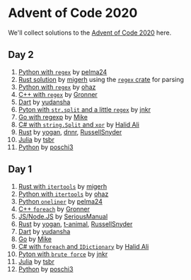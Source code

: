 # Advent of Code 2020

We'll collect solutions to the [Advent of Code 2020](https://adventofcode.com/2020) here.

## Day 2

1. [Python with `regex`](https://github.com/pelma24/AdventOfCode/blob/master/2020/day2.py) by [pelma24](https://github.com/pelma24)
1. [Rust solution](https://github.com/migerh/aoc-2020-rs/blob/main/src/day2/mod.rs) by [migerh](https://github.com/migerh) using the [`regex` crate](https://crates.io/crates/regex) for parsing
1. [Python with `regex`](https://github.com/ohaz/adventofcode2020/blob/main/day2/day2.py) by [ohaz](https://github.com/ohaz)
1. [C++ with `regex`](https://github.com/Gronner/aoc-2020/blob/main/src/day2.cpp) by [Gronner](https://github.com/Gronner)
1. [Dart](https://github.com/yudansha/Advent-of-Code-2020/blob/main/lib/day2.dart) by [yudansha](https://github.com/yudansha)
1. [Pyton with `str.split` and a little `regex`](https://github.com/JonathanKuebler/advent-of-code/blob/master/2_dez/solver.py) by [jnkr](https://github.com/JonathanKuebler)
1. [Go with regexp](https://github.com/pituser/aoc-2020-go/blob/main/day02/day02.go) by [Mike](https://github.com/pituser)
1. [C# with `string.Split` and `xor`](https://github.com/halid-ali/adventCodeChallenge/tree/main/day-02) by [Halid Ali](https://github.com/halid-ali)
1. [Rust](https://github.com/yogan/advent-of-code-2020-rust/blob/main/src/day02.rs)
  by [yogan](https://github.com/yogan), [dnnr](https://github.com/dnnr), [RussellSnyder](https://github.com/RussellSnyder)
1. [Julia](https://github.com/CmdQ/AoC2020/blob/main/AoC2020/src/02.jl) by [tsbr][]
1. [Python](https://github.com/poschi3/AdventOfCode2020/blob/main/day02/day02.py) by [poschi3](https://github.com/poschi3)


## Day 1

1. [Rust with `itertools`](https://github.com/migerh/aoc-2020-rs/blob/main/src/day1/mod.rs) by [migerh](https://github.com/migerh)
1. [Python with `itertools`](https://github.com/ohaz/adventofcode2020/blob/main/day1/day1.py) by [ohaz](https://github.com/ohaz)
1. [Python `oneliner`](https://github.com/pelma24/AdventOfCode/blob/master/2020/day1.py) by [pelma24](https://github.com/pelma24)
1. [C++ `foreach`](https://github.com/Gronner/aoc-2020/blob/main/src/day1.cpp) by [Gronner](https://github.com/Gronner)
1. [JS/Node.JS](https://github.com/seriousManual/aoc_1) by [SeriousManual](https://github.com/seriousmanual)
1. [Rust](https://github.com/yogan/advent-of-code-2020-rust/blob/main/src/day01.rs)
  by [yogan](https://github.com/yogan), [t-animal](https://github.com/t-animal), [RussellSnyder](https://github.com/RussellSnyder)
1. [Dart](https://github.com/yudansha/Advent-of-Code-2020/blob/main/lib/day1.dart) by [yudansha](https://github.com/yudansha)
1. [Go](https://github.com/pituser/aoc-2020-go/blob/main/day01/day01.go) by [Mike](https://github.com/pituser)
1. [C# with `foreach` and `IDictionary`](https://github.com/halid-ali/adventCodeChallenge/tree/main/day-01) by [Halid Ali](https://github.com/halid-ali)
1. [Pyton with `brute force`](https://github.com/JonathanKuebler/advent-of-code/blob/master/1_dez/result.py) by [jnkr](https://github.com/JonathanKuebler)
1. [Julia](https://github.com/CmdQ/AoC2020/blob/main/AoC2020/src/01.jl) by [tsbr][]
1. [Python](https://github.com/poschi3/AdventOfCode2020/blob/main/day01/day01.py) by [poschi3](https://github.com/poschi3)


[tsbr]: https://github.com/CmdQ/AoC2020/tree/main/AoC2020
